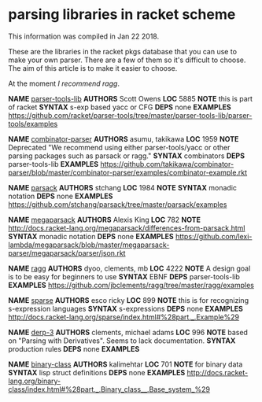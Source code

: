 # parsing libraries in racket scheme

This information was compiled in Jan 22 2018.

These are the libraries in the racket pkgs database that you can use to make your own parser. There are a few of them so it's difficult to choose. The aim of this article is to make it easier to choose.

At the moment *I recommend ragg*.

**NAME** [parser-tools-lib](http://docs.racket-lang.org/parser-tools/index.html?q=parser-tools)
**AUTHORS** Scott Owens
**LOC** 5885
**NOTE** this is part of racket
**SYNTAX** s-exp based yacc or CFG
**DEPS** none
**EXAMPLES** https://github.com/racket/parser-tools/tree/master/parser-tools-lib/parser-tools/examples

**NAME** [combinator-parser](http://docs.racket-lang.org/combinator-parser/index.html)
**AUTHORS** asumu, takikawa
**LOC** 1959
**NOTE** Deprecated "We recommend using either parser-tools/yacc or other parsing packages such as parsack or ragg."
**SYNTAX** combinators
**DEPS** parser-tools-lib
**EXAMPLES** https://github.com/takikawa/combinator-parser/blob/master/combinator-parser/examples/combinator-example.rkt

**NAME** [parsack](http://docs.racket-lang.org/parsack/index.html)
**AUTHORS** stchang
**LOC** 1984
**NOTE**
**SYNTAX** monadic notation
**DEPS** none
**EXAMPLES** https://github.com/stchang/parsack/tree/master/parsack/examples

**NAME** [megaparsack](http://docs.racket-lang.org/megaparsack/)
**AUTHORS** Alexis King
**LOC** 782
**NOTE** http://docs.racket-lang.org/megaparsack/differences-from-parsack.html
**SYNTAX** monadic notation
**DEPS** none
**EXAMPLES** https://github.com/lexi-lambda/megaparsack/blob/master/megaparsack-parser/megaparsack/parser/json.rkt

**NAME** [ragg](https://pkgs.racket-lang.org/package/ragg)
**AUTHORS** dyoo, clements, mb
**LOC** 4222
**NOTE** A design goal is to be easy for beginners to use
**SYNTAX** EBNF
**DEPS** parser-tools-lib
**EXAMPLES** https://github.com/jbclements/ragg/tree/master/ragg/examples

**NAME** [sparse](http://docs.racket-lang.org/sparse/index.html)
**AUTHORS** esco ricky
**LOC** 899
**NOTE** this is for recognizing s-expression languages
**SYNTAX** s-expressions
**DEPS** none
**EXAMPLES** http://docs.racket-lang.org/sparse/index.html#%28part._.Example%29

**NAME** [derp-3](https://pkgs.racket-lang.org/package/derp-3)
**AUTHORS** clements, michael adams
**LOC** 996
**NOTE** based on "Parsing with Derivatives". Seems to lack documentation.
**SYNTAX** production rules
**DEPS** none
**EXAMPLES** 

**NAME** [binary-class](https://pkgs.racket-lang.org/package/binary-class)
**AUTHORS** kalimehtar
**LOC** 701
**NOTE** for binary data
**SYNTAX** lisp struct definitions
**DEPS** none
**EXAMPLES** http://docs.racket-lang.org/binary-class/index.html#%28part._.Binary_class__.Base_system_%29
